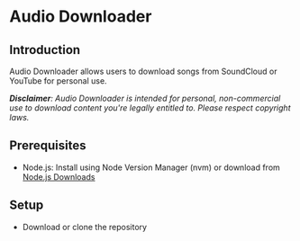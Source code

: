 # Audio Downloader

## Introduction
Audio Downloader allows users to download songs from SoundCloud or YouTube for personal use. 

***Disclaimer**: Audio Downloader is intended for personal, non-commercial use to download content you're legally entitled to. Please respect copyright laws.*

## Prerequisites
- Node.js: Install using Node Version Manager (nvm) or download from [Node.js Downloads](https://nodejs.org/en/download)

## Setup
- Download or clone the repository

